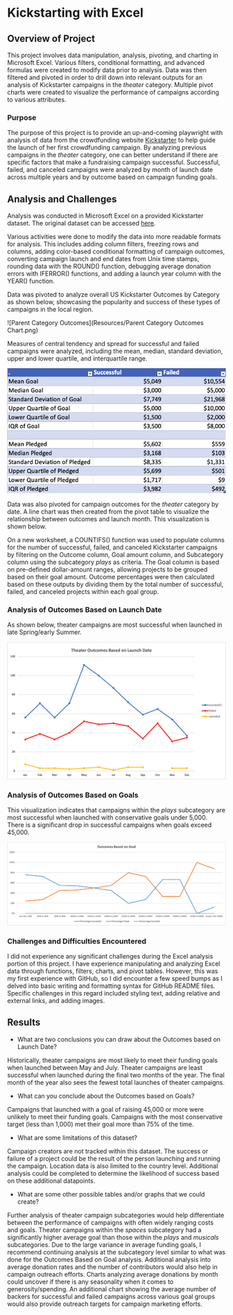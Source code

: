 # Kickstarting with Excel

## Overview of Project

This project involves data manipulation, analysis, pivoting, and charting in Microsoft Excel. Various filters, conditional formatting, and advanced formulas were created to modify data prior to analysis. Data was then filtered and pivoted in order to drill down into relevant outputs for an analysis of Kickstarter campaigns in the *theater* category. Multiple pivot charts were created to visualize the performance of campaigns according to various attributes. 

### Purpose

The purpose of this project is to provide an up-and-coming playwright with analysis of data from the crowdfunding website [Kickstarter](https://www.kickstarter.com/) to help guide the launch of her first crowdfunding campaign. By analyzing previous campaigns in the *theater* category, one can better understand if there are specific factors that make a fundraising campaign successful. Successful, failed, and canceled campaigns were analyzed by month of launch date across multiple years and by outcome based on campaign funding goals.


## Analysis and Challenges

Analysis was conducted in Microsoft Excel on a provided Kickstarter dataset. The original dataset can be accessed [here](https://github.com/tysonseang/kickstarter-analysis/blob/main/Original%20Kickstarter%20Dataset.xlsx).

Various activities were done to modify the data into more readable formats for analysis. This includes adding column filters, freezing rows and columns, adding color-based conditional formatting of campaign outcomes, converting campaign launch and end dates from Unix time stamps, rounding data with the ROUND() function, debugging average donation errors with IFERROR() functions, and adding a launch year column with the YEAR() function.

Data was pivoted to analyze overall US Kickstarter Outcomes by Category as shown below, showcasing the popularity and success of these types of campaigns in the local region. 

![Parent Category Outcomes](Resources/Parent Category Outcomes Chart.png)

Measures of central tendency and spread for successful and failed campaigns were analyzed, including the mean, median, standard deviation, upper and lower quartile, and interquartile range.

![Measures of Central Tendency](https://github.com/tysonseang/kickstarter-analysis/blob/main/Measures%20of%20Central%20Tendency.png)



Data was also pivoted for campaign outcomes for the *theater* category by date. A line chart was then created from the pivot table to visualize the relationship between outcomes and launch month. This visualization is shown below. 

On a new worksheet, a COUNTIFS() function was used to populate columns for the number of successful, failed, and canceled Kickstarter campaigns by filtering on the Outcome column, Goal amount column, and Subcategory column using the subcategory *plays* as criteria. The Goal column is based on pre-defined dollar-amount ranges, allowing projects to be grouped based on their goal amount. Outcome percentages were then calculated based on these outputs by dividing them by the total number of successful, failed, and canceled projects within each goal group. 

### Analysis of Outcomes Based on Launch Date

As shown below, theater campaigns are most successful when launched in late Spring/early Summer. 

![Theater Outcomes Based on Launch Date]( https://github.com/tysonseang/kickstarter-analysis/blob/main/Theater_Outcomes_vs_Launch.png)

### Analysis of Outcomes Based on Goals

This visualization indicates that campaigns within the *plays* subcategory are most successful when launched with conservative goals under 5,000. There is a significant drop in successful campaigns when goals exceed 45,000.

![Outcomes Based on Goals]( https://github.com/tysonseang/kickstarter-analysis/blob/main/Outcomes_vs_Goals.png)

### Challenges and Difficulties Encountered

I did not experience any significant challenges during the Excel analysis portion of this project. I have experience manipulating and analyzing Excel data through functions, filters, charts, and pivot tables. However, this was my first experience with GitHub, so I did encounter a few speed bumps as I delved into basic writing and formatting syntax for GitHub README files. Specific challenges in this regard included styling text, adding relative and external links, and adding images.


## Results

- What are two conclusions you can draw about the Outcomes based on Launch Date?

Historically, theater campaigns are most likely to meet their funding goals when launched between May and July. Theater campaigns are least successful when launched during the final two months of the year. The final month of the year also sees the fewest total launches of theater campaigns.


- What can you conclude about the Outcomes based on Goals?

Campaigns that launched with a goal of raising 45,000 or more were unlikely to meet their funding goals. Campaigns with the most conservative target (less than 1,000) met their goal more than 75% of the time.

- What are some limitations of this dataset?

Campaign creators are not tracked within this dataset. The success or failure of a project could be the result of the person launching and running the campaign. Location data is also limited to the country level. Additional analysis could be completed to determine the likelihood of success based on these additional datapoints. 

- What are some other possible tables and/or graphs that we could create?

Further analysis of theater campaign subcategories would help differentiate between the performance of campaigns with often widely ranging costs and goals. Theater campaigns within the *spaces* subcategory had a significantly higher average goal than those within the *plays* and *musicals* subcategories. Due to the large variance in average funding goals, I recommend continuing analysis at the subcategory level similar to what was done for the Outcomes Based on Goal analysis. Additional analysis into average donation rates and the number of contributors would also help in campaign outreach efforts. Charts analyzing average donations by month could uncover if there is any seasonality when it comes to generosity/spending. An additional chart showing the average number of backers for successful and failed campaigns across various goal groups would also provide outreach targets for campaign marketing efforts.
